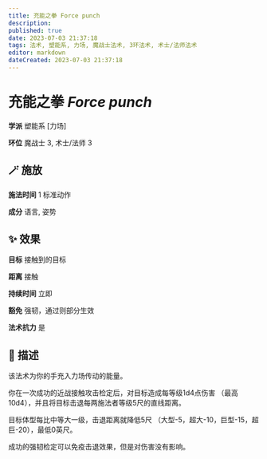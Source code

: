 ```yaml
---
title: 充能之拳 Force punch
description: 
published: true
date: 2023-07-03 21:37:18
tags: 法术, 塑能系, 力场, 魔战士法术, 3环法术, 术士/法师法术
editor: markdown
dateCreated: 2023-07-03 21:37:18
---
```


# **充能之拳** *Force punch*

**学派** 塑能系 \[力场\] 

**环位** 魔战士 3, 术士/法师 3

## 🪄 施放

**施法时间** 1 标准动作

**成分** 语言, 姿势

## ✨ 效果 

**目标** 接触到的目标 

**距离** 接触  

**持续时间** 立即 

**豁免** 强韧，通过则部分生效

**法术抗力** 是

## 📖 描述

该法术为你的手充入力场传动的能量。

你在一次成功的近战接触攻击检定后，对目标造成每等级1d4点伤害 （最高10d4），并且将目标击退每两施法者等级5尺的直线距离。

目标体型每比中等大一级，击退距离就降低5尺 （大型-5，超大-10，巨型-15，超巨-20），最低0英尺。

成功的强韧检定可以免疫击退效果，但是对伤害没有影响。
    